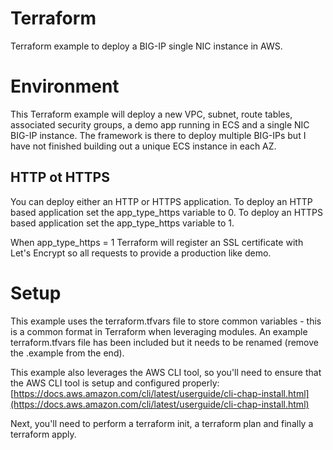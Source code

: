 # Terraform
Terraform example to deploy a BIG-IP single NIC instance in AWS.

# Environment
This Terraform example will deploy a new VPC, subnet, route tables, associated security groups, a demo app running in ECS and a single NIC BIG-IP instance.  The framework is there to deploy multiple BIG-IPs but I have not finished building out a unique ECS instance in each AZ.

## HTTP ot HTTPS
You can deploy either an HTTP or HTTPS application.  To deploy an HTTP based application set the app_type_https variable to 0.  To deploy an HTTPS based application set the app_type_https variable to 1.

When app_type_https = 1 Terraform will register an SSL certificate with Let's Encrypt so all requests to provide a production like demo.

# Setup
This example uses the terraform.tfvars file to store common variables - this is a common format in Terraform when leveraging modules.  An example terraform.tfvars file has been included but it needs to be renamed (remove the .example from the end).  

This example also leverages the AWS CLI tool, so you'll need to ensure that the AWS CLI tool is setup and configured properly: [https://docs.aws.amazon.com/cli/latest/userguide/cli-chap-install.html](https://docs.aws.amazon.com/cli/latest/userguide/cli-chap-install.html)

Next, you'll need to perform a terraform init, a terraform plan and finally a terraform apply.

# 
